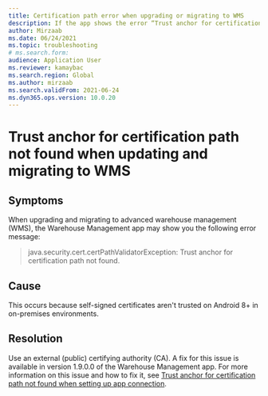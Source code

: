 ```yaml
--- 
title: Certification path error when upgrading or migrating to WMS 
description: If the app shows the error “Trust anchor for certification path not found” when upgrading or migrating to WMS, this page gives info on how to fix the issue. 
author: Mirzaab 
ms.date: 06/24/2021 
ms.topic: troubleshooting 
# ms.search.form:  
audience: Application User 
ms.reviewer: kamaybac 
ms.search.region: Global 
ms.author: mirzaab 
ms.search.validFrom: 2021-06-24 
ms.dyn365.ops.version: 10.0.20 
--- 
```

# Trust anchor for certification path not found when updating and migrating to WMS

## Symptoms

When upgrading and migrating to advanced warehouse management (WMS), the Warehouse Management app may show you the following error message:

> java.security.cert.certPathValidatorException: Trust anchor for certification path not found.

## Cause

This occurs because self-signed certificates aren't trusted on Android 8+ in on-premises environments.

## Resolution

Use an external (public) certifying authority (CA). A fix for this issue is available in version 1.9.0.0 of the Warehouse Management app. For more information on this issue and how to fix it, see [Trust anchor for certification path not found when setting up app connection](certification-path-app-connection-error.md).
